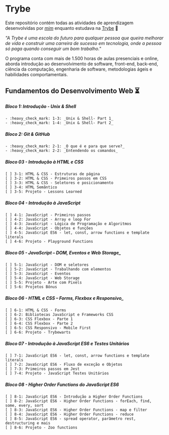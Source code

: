 # Trybe

Este repositório contém todas as atividades de aprendizagem desenvolvidas por _[mim](https://github.com/nascimento-rafael)_ enquanto estudava na [Trybe](https://www.betrybe.com/) :rocket:

_"A Trybe é uma escola do futuro para qualquer pessoa que queira melhorar de vida e construir uma carreira de sucesso em tecnologia, onde a pessoa só paga quando conseguir um bom trabalho."_

O programa conta com mais de 1.500 horas de aulas presenciais e online, aborda introdução ao desenvolvimento de software, front-end, back-end, ciência da computação, engenharia de software, metodologias ágeis e habilidades comportamentais.

## Fundamentos do Desenvolvimento Web :hourglass_flowing_sand:

##### Bloco 1: Introdução - Unix & Shell

    - :heavy_check_mark: 1-3: _Unix & Shell- Part 1_
    - :heavy_check_mark: 1-4: _Unix & Shell- Part 2_

##### Bloco 2: Git & GitHub

    - :heavy_check_mark: 2-1: _O que é e para que serve?_
    - :heavy_check_mark: 2-2: _Entendendo os comandos_


##### Bloco 03 - Introdução à HTML e CSS
    [ ] 3-1: HTML & CSS - Estruturas de página
    [ ] 3-2: HTML & CSS - Primeiros passos em CSS
    [ ] 3-3: HTML & CSS - Seletores e posicionamento
    [ ] 3-4: HTML Semântico
    [ ] 3-5: Projeto - Lessons Learned

##### Bloco 04 - Introdução à JavaScript
    [ ] 4-1: JavaScript - Primeiros passos
    [ ] 4-2: JavaScript - Array e loop For
    [ ] 4-3: JavaScript - Lógica de Programação e Algoritmos
    [ ] 4-4: JavaScript - Objetos e funções
    [ ] 4-5: JavaScript ES6 - let, const, arrow functions e template literals
    [ ] 4-6: Projeto - Playground Functions
    
##### Bloco 05 - JavaScript – DOM, Eventos e Web Storage_
    [ ] 5-1: JavaScript - DOM e seletores
    [ ] 5-2: JavaScript - Trabalhando com elementos
    [ ] 5-3: JavaScript - Eventos
    [ ] 5-4: JavaScript - Web Storage
    [ ] 5-5: Projeto - Arte com Pixels
    [ ] 5-6: Projetos Bônus

##### Bloco 06 - HTML e CSS – Forms, Flexbox e Responsivo_
    [ ] 6-1: HTML & CSS - Forms
    [ ] 6-2: Bibliotecas JavaScript e Frameworks CSS
    [ ] 6-3: CSS Flexbox - Parte 1
    [ ] 6-4: CSS Flexbox - Parte 2
    [ ] 6-5: CSS Responsivo - Mobile First
    [ ] 6-6: Projeto - Trybewarts

##### Bloco 07 - Introdução à JavaScript ES6 e Testes Unitários
    [ ] 7-1: JavaScript ES6 - let, const, arrow functions e template literals
    [ ] 7-2: JavaScript ES6 - Fluxo de exceção e Objetos
    [ ] 7-3: Primeiros passos em Jest
    [ ] 7-4: Projeto - JavaScript Testes Unitários

##### Bloco 08 - Higher Order Functions do JavaScript ES6
    [ ] 8-1: JavaScript ES6 - Introdução a Higher Order Functions
    [ ] 8-2: JavaScript ES6 - Higher Order Functions - forEach, find, some, every, sort
    [ ] 8-3: JavaScript ES6 - Higher Order Functions - map e filter
    [ ] 8-4: JavaScript ES6 - Higher Order Functions - reduce
    [ ] 8-5: JavaScript ES6 - spread operator, parâmetro rest, destructuring e mais
    [ ] 8-6: Projeto - Zoo functions
